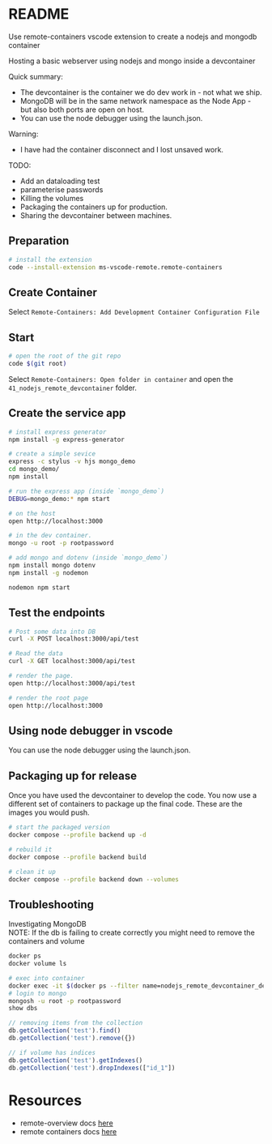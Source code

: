 # README
Use remote-containers vscode extension to create a nodejs and mongodb container

Hosting a basic webserver using nodejs and mongo inside a devcontainer

Quick summary:
* The devcontainer is the container we do dev work in - not what we ship. 
* MongoDB will be in the same network namespace as the Node App - but also both ports are open on host.
* You can use the node debugger using the launch.json. 

Warning:
* I have had the container disconnect and I lost unsaved work.

TODO:
* Add an dataloading test
* parameterise passwords
* Killing the volumes
* Packaging the containers up for production.  
* Sharing the devcontainer between machines.

## Preparation
```sh
# install the extension
code --install-extension ms-vscode-remote.remote-containers
```

## Create Container
Select `Remote-Containers: Add Development Container Configuration File` 

## Start
```sh
# open the root of the git repo
code $(git root)
```

Select `Remote-Containers: Open folder in container` and open the `41_nodejs_remote_devcontainer` folder. 

## Create the service app
```sh
# install express generator
npm install -g express-generator
```

```sh
# create a simple sevice
express -c stylus -v hjs mongo_demo  
cd mongo_demo/
npm install 
```

```sh
# run the express app (inside `mongo_demo`)
DEBUG=mongo_demo:* npm start

# on the host
open http://localhost:3000

# in the dev container.
mongo -u root -p rootpassword
```

```sh
# add mongo and dotenv (inside `mongo_demo`)
npm install mongo dotenv
npm install -g nodemon

nodemon npm start
```


## Test the endpoints
```sh
# Post some data into DB
curl -X POST localhost:3000/api/test    
```

```sh
# Read the data
curl -X GET localhost:3000/api/test    
```

```sh
# render the page.
open http://localhost:3000/api/test  

# render the root page
open http://localhost:3000
```

## Using node debugger in vscode
You can use the node debugger using the launch.json. 

## Packaging up for release
Once you have used the devcontainer to develop the code.  You now use a different set of containers to package up the final code.  These are the images you would push.

```sh
# start the packaged version
docker compose --profile backend up -d

# rebuild it
docker compose --profile backend build 

# clean it up
docker compose --profile backend down --volumes  
```

## Troubleshooting
Investigating MongoDB  
NOTE: If the db is failing to create correctly you might need to remove the containers and volume 

```sh
docker ps
docker volume ls
```

```sh
# exec into container
docker exec -it $(docker ps --filter name=nodejs_remote_devcontainer_devcontainer_db_1 -q) /bin/sh
# login to mongo
mongosh -u root -p rootpassword
show dbs
```

```js
// removing items from the collection
db.getCollection('test').find()
db.getCollection('test').remove({})

// if volume has indices 
db.getCollection('test').getIndexes()
db.getCollection('test').dropIndexes(["id_1"])
```

# Resources 
* remote-overview docs [here](https://code.visualstudio.com/docs/remote/remote-overview)  
* remote containers docs [here](https://code.visualstudio.com/docs/remote/containers)  
